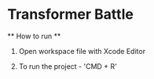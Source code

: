 # Transformer Battle

** How to run **

1. Open workspace file with Xcode Editor

2. To run the project - 'CMD + R'
